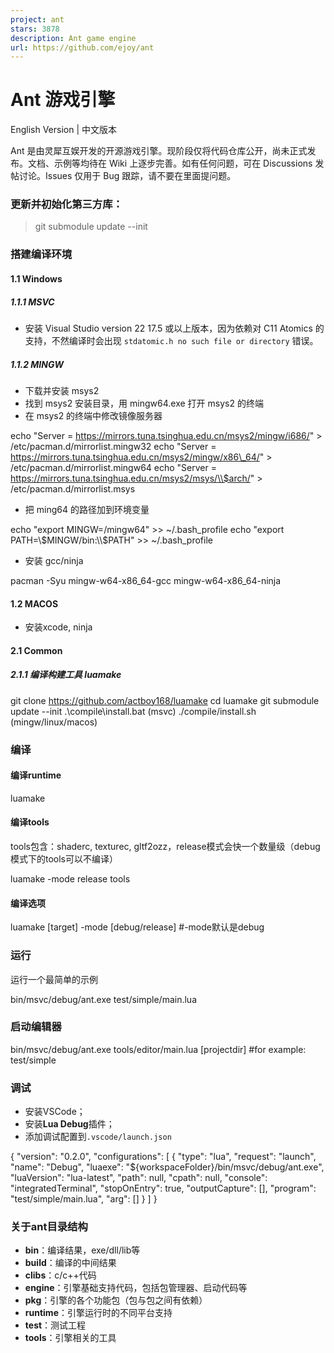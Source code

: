 ```yaml
---
project: ant
stars: 3878
description: Ant game engine
url: https://github.com/ejoy/ant
---
```


Ant 游戏引擎
========

English Version | 中文版本

Ant 是由灵犀互娱开发的开源游戏引擎。现阶段仅将代码仓库公开，尚未正式发布。文档、示例等均待在 Wiki 上逐步完善。如有任何问题，可在 Discussions 发帖讨论。Issues 仅用于 Bug 跟踪，请不要在里面提问题。

### 更新并初始化第三方库：

> git submodule update --init

### 搭建编译环境

#### 1.1 Windows

##### 1.1.1 MSVC

-   安装 Visual Studio version 22 17.5 或以上版本，因为依赖对 C11 Atomics 的支持，不然编译时会出现 `stdatomic.h no such file or directory` 错误。

##### 1.1.2 MINGW

-   下载并安装 msys2
-   找到 msys2 安装目录，用 mingw64.exe 打开 msys2 的终端
-   在 msys2 的终端中修改镜像服务器

echo "Server = https://mirrors.tuna.tsinghua.edu.cn/msys2/mingw/i686/" \> /etc/pacman.d/mirrorlist.mingw32
echo "Server = https://mirrors.tuna.tsinghua.edu.cn/msys2/mingw/x86\_64/" \> /etc/pacman.d/mirrorlist.mingw64
echo "Server = https://mirrors.tuna.tsinghua.edu.cn/msys2/msys/\\$arch/" \> /etc/pacman.d/mirrorlist.msys

-   把 ming64 的路径加到环境变量

echo "export MINGW=/mingw64" \>> ~/.bash\_profile
echo "export PATH=\\$MINGW/bin:\\$PATH" \>> ~/.bash\_profile

-   安装 gcc/ninja

pacman -Syu mingw-w64-x86\_64-gcc mingw-w64-x86\_64-ninja

#### 1.2 MACOS

-   安装xcode, ninja

#### 2.1 Common

##### 2.1.1 编译构建工具 luamake

git clone https://github.com/actboy168/luamake
cd luamake
git submodule update --init
.\\compile\\install.bat (msvc)
./compile/install.sh (mingw/linux/macos)

### 编译

#### 编译runtime

luamake

#### 编译tools

tools包含：shaderc, texturec, gltf2ozz，release模式会快一个数量级（debug模式下的tools可以不编译）

luamake -mode release tools

#### 编译选项

luamake \[target\] -mode \[debug/release\] #\-mode默认是debug

### 运行

运行一个最简单的示例

bin/msvc/debug/ant.exe test/simple/main.lua

### 启动编辑器

bin/msvc/debug/ant.exe tools/editor/main.lua \[projectdir\] #for example: test/simple

### 调试

-   安装VSCode；
-   安装**Lua Debug**插件；
-   添加调试配置到`.vscode/launch.json`

{
    "version": "0.2.0",
    "configurations": \[
        {
            "type": "lua",
            "request": "launch",
            "name": "Debug",
            "luaexe": "${workspaceFolder}/bin/msvc/debug/ant.exe",
            "luaVersion": "lua-latest",
            "path": null,
            "cpath": null,
            "console": "integratedTerminal",
            "stopOnEntry": true,
            "outputCapture": \[\],
            "program": "test/simple/main.lua",
            "arg": \[\]
        }
    \]
}

### 关于ant目录结构

-   **bin**：编译结果，exe/dll/lib等
-   **build**：编译的中间结果
-   **clibs**：c/c++代码
-   **engine**：引擎基础支持代码，包括包管理器、启动代码等
-   **pkg**：引擎的各个功能包（包与包之间有依赖）
-   **runtime**：引擎运行时的不同平台支持
-   **test**：测试工程
-   **tools**：引擎相关的工具
